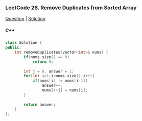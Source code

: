 ### LeetCode 26. Remove Duplicates from Sorted Array

[Question](https://leetcode.com/problems/remove-duplicates-from-sorted-array/)
| [Solution](https://leetcode.com/submissions/detail/572249851/)

##### C++

```c++
class Solution {
public:
    int removeDuplicates(vector<int>& nums) {
        if(nums.size() == 0)
            return 0;
        
        int j = 0, answer = 1;
        for(int i=1;i<nums.size();i++){
            if(nums[i] != nums[i-1])
                answer++,
                nums[++j] = nums[i];
        }
        
        return answer;
    }
};
```